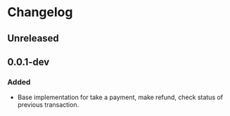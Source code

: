 # Changelog

## Unreleased

## 0.0.1-dev
### Added
* Base implementation for take a payment, make refund, check status of previous transaction.
